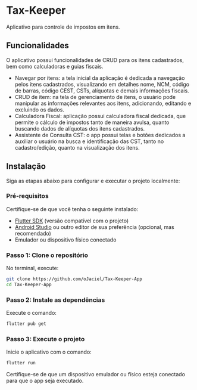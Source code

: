 # Tax-Keeper
Aplicativo para controle de impostos em itens.

## Funcionalidades
O aplicativo possui funcionalidades de CRUD para os itens cadastrados, bem como calculadoras e guias fiscais.

- Navegar por itens: a tela inicial da aplicação é dedicada a navegação pelos itens cadastrados, visualizando em detalhes nome, NCM, código de barras, código CEST, CSTs, alíquotas e demais informações fiscais.
- CRUD de item: na tela de gerenciamento de itens, o usuário pode manipular as informações relevantes aos itens, adicionando, editando e excluindo os dados. 
- Calculadora Fiscal: aplicação possui calculadora fiscal dedicada, que permite o cálculo de impostos tanto de maneira avulsa, quanto buscando dados de alíquotas dos itens cadastrados.
- Assistente de Consulta CST: o app possui telas e botões dedicados a auxiliar o usuário na busca e identificação das CST, tanto no cadastro/edição, quanto na visualização dos itens.


## Instalação

Siga as etapas abaixo para configurar e executar o projeto localmente:

### Pré-requisitos
Certifique-se de que você tenha o seguinte instalado:
- [Flutter SDK](https://docs.flutter.dev/get-started/install) (versão compatível com o projeto)
- [Android Studio](https://developer.android.com/studio) ou outro editor de sua preferência (opcional, mas recomendado)
- Emulador ou dispositivo físico conectado

### Passo 1: Clone o repositório
No terminal, execute:
```bash
git clone https://github.com/oJaciel/Tax-Keeper-App
cd Tax-Keeper-App
```

### Passo 2: Instale as dependências
Execute o comando:
```bash
flutter pub get
```

### Passo 3: Execute o projeto
Inicie o aplicativo com o comando:
```bash
flutter run
```

Certifique-se de que um dispositivo emulador ou físico esteja conectado para que o app seja executado.